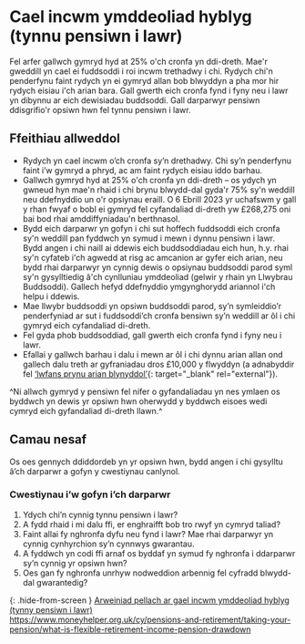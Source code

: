 # Cael incwm ymddeoliad hyblyg (tynnu pensiwn i lawr)

Fel arfer gallwch gymryd hyd at 25% o'ch cronfa yn ddi-dreth. Mae'r gweddill yn cael ei fuddsoddi i roi incwm trethadwy i chi. Rydych chi'n penderfynu faint rydych yn ei gymryd allan bob blwyddyn a pha mor hir rydych eisiau i'ch arian bara. Gall gwerth eich cronfa fynd i fyny neu i lawr yn dibynnu ar eich dewisiadau buddsoddi. Gall darparwyr pensiwn ddisgrifio'r opsiwn hwn fel tynnu pensiwn i lawr.

## Ffeithiau allweddol

* Rydych yn cael incwm o’ch cronfa sy’n drethadwy. Chi sy’n penderfynu faint i’w gymryd a phryd, ac am faint rydych eisiau iddo barhau.
* Gallwch gymryd hyd at 25% o'ch cronfa yn ddi-dreth – os ydych yn gwneud hyn mae'n rhaid i chi brynu blwydd-dal gyda'r 75% sy'n weddill neu ddefnyddio un o'r opsiynau eraill. O 6 Ebrill 2023 yr uchafswm y gall y rhan fwyaf o bobl ei gymryd fel cyfandaliad di-dreth yw £268,275 oni bai bod rhai amddiffyniadau'n berthnasol.
* Bydd eich darparwr yn gofyn i chi sut hoffech fuddsoddi eich cronfa sy'n weddill pan fyddwch yn symud i mewn i dynnu pensiwn i lawr. Bydd angen i chi naill ai ddewis eich buddsoddiadau eich hun, h.y. rhai sy'n cyfateb i'ch agwedd at risg ac amcanion ar gyfer eich arian, neu bydd rhai darparwyr yn cynnig dewis o opsiynau buddsoddi parod syml sy'n gysylltiedig â'ch cynlluniau ymddeoliad (gelwir y rhain yn Llwybrau Buddsoddi). Gallech hefyd ddefnyddio ymgynghorydd ariannol i'ch helpu i ddewis.
* Mae llwybr buddsoddi yn opsiwn buddsoddi parod, sy’n symleiddio’r penderfyniad ar sut i fuddsoddi’ch cronfa bensiwn sy’n weddill ar ôl i chi gymryd eich cyfandaliad di-dreth.
* Fel gyda phob buddsoddiad, gall gwerth eich cronfa fynd i fyny neu i lawr.
* Efallai y gallwch barhau i dalu i mewn ar ôl i chi dynnu arian allan ond gallech dalu treth ar gyfraniadau dros £10,000 y flwyddyn (a adnabyddir fel [‘lwfans prynu arian blynyddol’](https://www.gov.uk/tax-on-your-private-pension/annual-allowance#lower-allowance-if-you-take-money-from-a-pension-pot){: target="_blank" rel="external"}).

^Ni allwch gymryd y pensiwn fel nifer o gyfandaliadau yn nes ymlaen os byddwch yn dewis yr opsiwn hwn oherwydd y byddwch eisoes wedi cymryd eich gyfandaliad di-dreth llawn.^

## Camau nesaf

Os oes gennych ddiddordeb yn yr opsiwn hwn, bydd angen i chi gysylltu â’ch darparwr a gofyn y cwestiynau canlynol.

### Cwestiynau i’w gofyn i’ch darparwr

1. Ydych chi’n cynnig tynnu pensiwn i lawr?
2. A fydd rhaid i mi dalu ffi, er enghraifft bob tro rwyf yn cymryd taliad?
3. Faint allai fy nghronfa dyfu neu fynd i lawr? Mae rhai darparwyr yn cynnig cynhyrchion sy’n cynnwys gwarantau.
4. A fyddwch yn codi ffi arnaf os byddaf yn symud fy nghronfa i ddarparwr sy’n cynnig yr opsiwn hwn?
5. Oes gan fy nghronfa unrhyw nodweddion arbennig fel cyfradd blwydd-dal gwarantedig?

{: .hide-from-screen }
[Arweiniad pellach ar gael incwm ymddeoliad hyblyg (tynny pensiwn i lawr)](https://www.moneyhelper.org.uk/cy/pensions-and-retirement/taking-your-pension/what-is-flexible-retirement-income-pension-drawdown)<br>
https://www.moneyhelper.org.uk/cy/pensions-and-retirement/taking-your-pension/what-is-flexible-retirement-income-pension-drawdown
